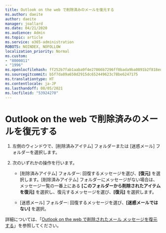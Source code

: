 ```yaml
---
title: Outlook on the web で削除済みのメールを復元する
ms.author: daeite
author: daeite
manager: joallard
ms.date: 04/21/2020
ms.audience: Admin
ms.topic: article
ms.service: o365-administration
ROBOTS: NOINDEX, NOFOLLOW
localization_priority: Normal
ms.custom:
- "8000011"
- "1996"
ms.openlocfilehash: ff252b7fab1aaba9f4e27866b7296ff0bada9ba0891b2f818eda4b7e7a3a3c31
ms.sourcegitcommit: b5f7da89a650d2915dc652449623c78be6247175
ms.translationtype: HT
ms.contentlocale: ja-JP
ms.lasthandoff: 08/05/2021
ms.locfileid: "53924270"
---
```

# <a name="recover-deleted-email-in-outlook-on-the-web"></a>Outlook on the web で削除済みのメールを復元する

1. 左側のウィンドウで、[削除済みアイテム] フォルダーまたは [迷惑メール] フォルダーを選択します。

2. 次のいずれかの操作を行います。

    - [削除済みアイテム] フォルダー: 回復するメッセージを選び、**[復元]** を選択します。[削除済みアイテム] フォルダーにメッセージがない場合は、メッセージ一覧の一番上にある **[このフォルダーから削除されたアイテムを復元]** を選択し、復元するメッセージを選び、**[復元]** を選択します。

    - [迷惑メール] フォルダー: 回復するメッセージを選び、**[迷惑メールでは​​ない]** を選択。

詳細については、「[Outlook on the web で削除されたメール メッセージを復元する](https://support.office.com/article/a8ca78ac-4721-4066-95dd-571842e9fb11)」を参照してください。
